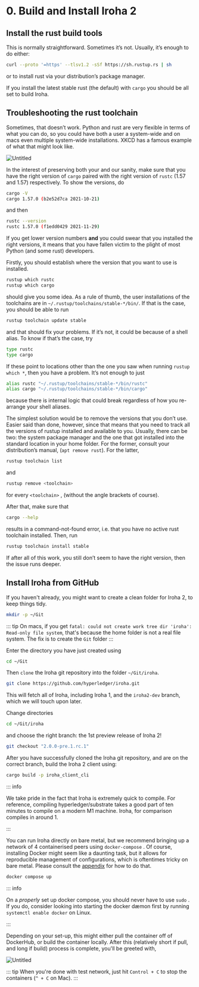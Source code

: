 # 0. Build and Install Iroha 2

## Install the rust build tools

This is normally straightforward. Sometimes it’s not.
Usually, it’s enough to do either:

```bash
curl --proto '=https' --tlsv1.2 -sSf https://sh.rustup.rs | sh
```

or to install rust via your distribution’s package manager.

If you install the latest stable rust (the default) with `cargo` you should be all set to build Iroha.

## Troubleshooting the rust toolchain

Sometimes, that doesn’t work. Python and rust are very flexible in terms of what you can do, so you could have both a user a system-wide and on macs even multiple system-wide installations. XKCD has a famous example of what that might look like.

<!-- Please rename file and add an appropriate label to it -->

![Untitled](/img/install-troubles.png)

In the interest of preserving both your and our sanity, make sure that you have the right version of `cargo` paired with the right version of `rustc` (1.57 and 1.57) respectively. To show the versions, do

```bash
cargo -V
cargo 1.57.0 (b2e52d7ca 2021-10-21)
```

and then

```bash
rustc --version
rustc 1.57.0 (f1edd0429 2021-11-29)
```

If you get lower version numbers **and** you could swear that you installed the right versions, it means that you have fallen victim to the plight of most Python (and some rust) developers.

Firstly, you should establish where the version that you want to use is installed.

```bash
rustup which rustc
rustup which cargo
```

should give you some idea. As a rule of thumb, the user installations of the toolchains are in `~/.rustup/toolchains/stable-*/bin/`. If that is the case, you should be able to run

```bash
rustup toolchain update stable
```

and that should fix your problems. If it’s not, it could be because of a shell alias. To know if that’s the case, try

```bash
type rustc
type cargo
```

If these point to locations other than the one you saw when running `rustup which *`, then you have a problem. It’s not enough to just

```bash
alias rustc "~/.rustup/toolchains/stable-*/bin/rustc"
alias cargo "~/.rustup/toolchains/stable-*/bin/cargo"
```

because there is internal logic that could break regardless of how you re-arrange your shell aliases.

The simplest solution would be to remove the versions that you don’t use. Easier said than done, however, since that means that you need to track all the versions of rustup installed and available to you. Usually, there can be two: the system package manager and the one that got installed into the standard location in your home folder. For the former, consult your distribution’s manual, (`apt remove rust`). For the latter,

```bash
rustup toolchain list
```

and

```bash
rustup remove <toolchain>
```

for every `<toolchain>` , (without the angle brackets of course).

After that, make sure that

```bash
cargo --help
```

results in a command-not-found error, i.e. that you have no active rust toolchain installed. Then, run

```bash
rustup toolchain install stable
```

If after all of this work, you still don’t seem to have the right version, then the issue runs deeper.

## Install Iroha from GitHub

If you haven't already, you might want to create a clean folder for Iroha 2, to keep things tidy.

```bash
mkdir -p ~/Git
```

::: tip
On macs, if you get `fatal: could not create work tree dir 'iroha': Read-only file system`, that's because the home folder is not a real file system. The fix is to create the `Git` folder
:::

Enter the directory you have just created using

```bash
cd ~/Git
```

Then `clone` the Iroha git repository into the folder `~/Git/iroha`.

```bash
git clone https://github.com/hyperledger/iroha.git
```

This will fetch all of Iroha, including Iroha 1, and the `iroha2-dev` branch, which we will touch upon later.

Change directories

```bash
cd ~/Git/iroha
```

and choose the right branch: the 1st preview release of Iroha 2!

```bash
git checkout "2.0.0-pre.1.rc.1"
```

After you have successfully cloned the Iroha git repository, and are on the correct branch, build the Iroha 2 client using:

```bash
cargo build -p iroha_client_cli
```

::: info

We take pride in the fact that Iroha is extremely quick to compile. For reference, compiling hyperledger/substrate takes a good part of ten minutes to compile on a modern M1 machine. Iroha, for comparison compiles in around 1.

:::

You can run Iroha directly on bare metal, but we recommend bringing up a network of 4 containerised peers using `docker-compose` . Of course, installing Docker might seem like a daunting task, but it allows for reproducible management of configurations, which is oftentimes tricky on bare metal. Please consult the [appendix](https://www.notion.so/IROHA2-Walkthrough-180d09fb04a647bfa3f4d30218e6e94a) for how to do that.

```bash
docker compose up
```

::: info

On a _properly_ set up docker compose, you should never have to use `sudo` . If you do, consider looking into starting the docker dæmon first by running `systemctl enable docker` on Linux.

:::

Depending on your set-up, this might either pull the container off of DockerHub, or build the container locally. After this (relatively short if pull, and long if build) process is complete, you'll be greeted with,

<!-- Please rename file and add an appropriate label to it -->

![Untitled](/img/install-cli.png)

::: tip
When you're done with test network, just hit `Control + C` to stop the containers (`^ + C` on Mac).
:::
